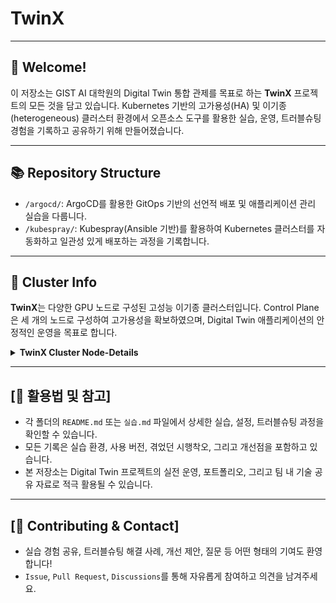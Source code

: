 # TwinX
---

## 👋 Welcome!

이 저장소는 GIST AI 대학원의 Digital Twin 통합 관제를 목표로 하는 **TwinX** 프로젝트의 모든 것을 담고 있습니다.
Kubernetes 기반의 고가용성(HA) 및 이기종(heterogeneous) 클러스터 환경에서 오픈소스 도구를 활용한 실습, 운영, 트러블슈팅 경험을 기록하고 공유하기 위해 만들어졌습니다.

---

## 📚 Repository Structure

- `/argocd/`: ArgoCD를 활용한 GitOps 기반의 선언적 배포 및 애플리케이션 관리 실습을 다룹니다.
- `/kubespray/`: Kubespray(Ansible 기반)를 활용하여 Kubernetes 클러스터를 자동화하고 일관성 있게 배포하는 과정을 기록합니다.

---

## 🚀 Cluster Info

**TwinX**는 다양한 GPU 노드로 구성된 고성능 이기종 클러스터입니다. Control Plane은 세 개의 노드로 구성하여 고가용성을 확보하였으며, Digital Twin 애플리케이션의 안정적인 운영을 목표로 합니다.

<details>
<summary><b>TwinX Cluster Node-Details</b></summary>

<table>
  <thead>
    <tr>
      <th>Node name (hostname)</th>
      <th>역할(Role)</th>
      <th>MGMT IP</th>
      <th>K8S IP</th>
      <th>K8S Version</th>
      <th>OS-Image</th>
      <th>GPU</th>
    </tr>
  </thead>
  <tbody>
    <tr>
      <td>control1</td>
      <td>control-plane</td>
      <td>10.38.38.8</td>
      <td>10.38.38.9</td>
      <td>v1.33.3</td>
      <td>Ubuntu 24.04 LTS</td>
      <td>-</td>
    </tr>
    <tr>
      <td>control2</td>
      <td>control-plane</td>
      <td>10.38.38.16</td>
      <td>10.38.38.17</td>
      <td>v1.33.3</td>
      <td>Ubuntu 24.04 LTS</td>
      <td>-</td>
    </tr>
    <tr>
      <td>control3</td>
      <td>control-plane</td>
      <td>10.38.38.24</td>
      <td>10.38.38.25</td>
      <td>v1.33.3</td>
      <td>Ubuntu 24.04 LTS</td>
      <td>-</td>
    </tr>
    <tr>
      <td>sv4000-1</td>
      <td>worker</td>
      <td>10.38.38.32</td>
      <td>10.38.38.33</td>
      <td>v1.33.3</td>
      <td>Ubuntu 24.04 LTS</td>
      <td>NVIDIA RTX A6000 48GB x 2</td>
    </tr>
    <tr>
      <td>sv4000-2</td>
      <td>worker</td>
      <td>10.38.38.40</td>
      <td>10.38.38.41</td>
      <td>v1.33.3</td>
      <td>Ubuntu 24.04 LTS</td>
      <td>NVIDIA RTX A6000 48GB, NVIDIA L40 48GB</td>
    </tr>
    <tr>
      <td>rm352-1</td>
      <td>worker</td>
      <td>10.38.38.104</td>
      <td>10.38.38.105</td>
      <td>v1.33.3</td>
      <td>Ubuntu 24.04 LTS</td>
      <td>Quadro RTX 6000 24GB, NVIDIA A100 40GB, NVIDIA A10 24GB</td>
    </tr>
    <tr>
      <td>rm352-2</td>
      <td>worker</td>
      <td>10.38.38.48</td>
      <td>10.38.38.49</td>
      <td>v1.33.3</td>
      <td>Ubuntu 24.04 LTS</td>
      <td>Quadro RTX 6000 24GB, NVIDIA A100 40GB, NVIDIA A10 24GB</td>
    </tr>
    <tr>
      <td>l40s</td>
      <td>worker</td>
      <td>10.38.38.96</td>
      <td>10.38.38.97</td>
      <td>v1.33.3</td>
      <td>Ubuntu 24.04 LTS</td>
      <td>NVIDIA L40S 48GB x 6</td>
    </tr>
    <tr>
      <td>armserver</td>
      <td>worker</td>
      <td>10.38.38.88</td>
      <td>-</td>
      <td>v1.33.3</td>
      <td>Ubuntu 24.04 LTS</td>
      <td>-</td>
    </tr>
    <tr>
      <td>edgebox1</td>
      <td>worker</td>
      <td>10.38.38.56</td>
      <td>10.38.38.57</td>
      <td>v1.33.3</td>
      <td>Ubuntu 24.04 LTS</td>
      <td>Tesla T4 16GB</td>
    </tr>
    <tr>
      <td>edgebox2</td>
      <td>worker</td>
      <td>10.38.38.64</td>
      <td>10.38.38.65</td>
      <td>v1.33.3</td>
      <td>Ubuntu 24.04 LTS</td>
      <td>Tesla T4 16GB</td>
    </tr>
     <tr>
      <td>edgebox3</td>
      <td>worker</td>
      <td>10.38.38.72</td>
      <td>10.38.38.73</td>
      <td>v1.33.3</td>
      <td>Ubuntu 24.04 LTS</td>
      <td>Tesla T4 16GB</td>
    </tr>
     <tr>
      <td>edgebox4</td>
      <td>worker</td>
      <td>10.38.38.80</td>
      <td>10.38.38.81</td>
      <td>v1.33.3</td>
      <td>Ubuntu 24.04 LTS</td>
      <td>Tesla T4 16GB</td>
    </tr>
  </tbody>
</table>

</details>

---

## [📖 활용법 및 참고]

- 각 폴더의 `README.md` 또는 `실습.md` 파일에서 상세한 실습, 설정, 트러블슈팅 과정을 확인할 수 있습니다.
- 모든 기록은 실습 환경, 사용 버전, 겪었던 시행착오, 그리고 개선점을 포함하고 있습니다.
- 본 저장소는 Digital Twin 프로젝트의 실전 운영, 포트폴리오, 그리고 팀 내 기술 공유 자료로 적극 활용될 수 있습니다.

---

## [🙌 Contributing & Contact]

- 실습 경험 공유, 트러블슈팅 해결 사례, 개선 제안, 질문 등 어떤 형태의 기여도 환영합니다!
- `Issue`, `Pull Request`, `Discussions`를 통해 자유롭게 참여하고 의견을 남겨주세요.
